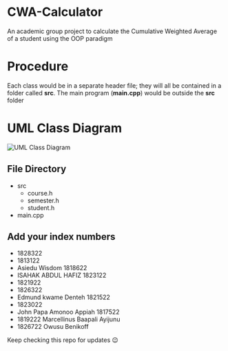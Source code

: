 # CWA-Calculator
An academic group project to calculate the Cumulative Weighted Average of a student using the OOP paradigm 

# Procedure
Each class would be in a separate header file; they will all be contained in a folder called **src**.
The main program (**main.cpp**) would be outside the **src** folder

# UML Class Diagram
![UML Class Diagram](https://github.com/MrRyt247/CWA-Calculator/blob/main/CWA%20UML.jpg)

## File Directory
- src
  - course.h
  - semester.h
  - student.h
- main.cpp

## Add your index numbers
- 1828322
- 1813122
- Asiedu Wisdom 1818622
- ISAHAK ABDUL HAFIZ             1823122
- 1821922
- 1826322
- Edmund kwame Denteh 1821522
- 1823022
- John Papa Amonoo Appiah 1817522
- 1819222 Marcellinus Baapali Ayijunu
- 1826722 Owusu Benikoff

Keep checking this repo for updates 😉
